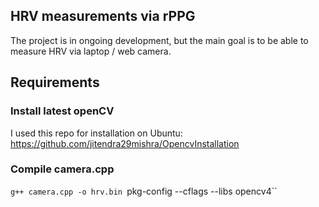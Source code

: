 ## HRV measurements via rPPG

The project is in ongoing development, but the main goal is to be able to measure HRV via laptop / web camera.

## Requirements

### Install latest openCV

I used this repo for installation on Ubuntu: https://github.com/jitendra29mishra/OpencvInstallation

### Compile camera.cpp

`g++ camera.cpp -o hrv.bin `pkg-config --cflags --libs opencv4``